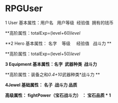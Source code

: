 # RPGUser
1 User 基本属性：用户名   用户等级  经验值  拥有的钱币


**高阶属性：totalExp=(level+60)*level*


**2 Hero 基本属性： 名字    等级      经验值   战斗力 **


**高阶属性：totalExp=(level+50)*level*


**3 Equipment 基本属性：名字  武器种类  战斗力**


**高阶属性：装备之和*0.4+10*武器种类*战斗力 **


**4Jewel 基础属性： 名子  战斗力   品质**


**高级属性： fightPower（宝石战斗力） ： 宝石品质 * 1**
